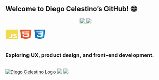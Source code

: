 ## Welcome to Diego Celestino’s GitHub! 😁

<div align="center">
  <a href="https://github.com/di-lc">
    <img height="180em" src="https://github-readme-stats.vercel.app/api?username=di-lc&show_icons=true&theme=radical&include_all_commits=true&count_private=true"/>
    <img height="180em" src="https://github-readme-stats.vercel.app/api/top-langs/?username=di-lc&layout=compact&langs_count=6&theme=radical"/>
  </a>
</div>

<div style="display: inline_block"><br>
  <img align="center" alt="Js" height="30" width="40" src="https://raw.githubusercontent.com/devicons/devicon/master/icons/javascript/javascript-plain.svg">
  <img align="center" alt="HTML" height="30" width="40" src="https://raw.githubusercontent.com/devicons/devicon/master/icons/html5/html5-original.svg">
  <img align="center" alt="CSS" height="30" width="40" src="https://raw.githubusercontent.com/devicons/devicon/master/icons/css3/css3-original.svg">
</div>

<br>

### Exploring UX, product design, and front-end development.  

<br>

<div>
  <a href="https://www.diegocelestino.com" target="_blank">
    <img src="https://i.imgur.com/ZEGZPuO.png" alt="Diego Celestino Logo" height="40"/>
  </a>

  <a href="https://www.linkedin.com/in/diego-celestino" target="_blank">
    <img src="https://img.shields.io/badge/-LinkedIn-%230077B5?style=for-the-badge&logo=linkedin&logoColor=white" />
  </a>

  <a href="mailto:lc_diego@me.com" target="_blank">
    <img src="https://img.shields.io/badge/-Email-%23333?style=for-the-badge&logo=gmail&logoColor=white" />
  </a>
</div>
